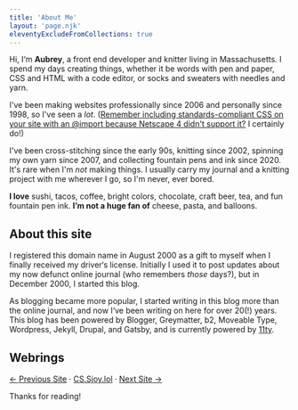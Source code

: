```yaml
---
title: 'About Me'
layout: 'page.njk'
eleventyExcludeFromCollections: true
---
```


Hi, I&lsquo;m **Aubrey**, a front end developer and knitter living in Massachusetts. I spend my days creating things, whether it be words with pen and paper, CSS and HTML with a code editor, or socks and sweaters with needles and yarn.

I've been making websites professionally since 2006 and personally since 1998, so I've seen a _lot_. ([Remember including standards-compliant CSS on your site with an @import because Netscape 4 didn't support it?](http://www.ericmeyeroncss.com/bonus/trick-hide.html) I certainly do!)

I've been cross-stitching since the early 90s, knitting since 2002, spinning my own yarn since 2007, and collecting fountain pens and ink since 2020. It's rare when I'm _not_ making things. I usually carry my journal and a knitting project with me wherever I go, so I'm never, ever bored.

**I love** sushi, tacos, coffee, bright colors, chocolate, craft beer, tea, and fun fountain pen ink. **I’m not a huge fan of** cheese, pasta, and balloons.

## About this site

I registered this domain name in August 2000 as a gift to myself when I finally received my driver&lsquo;s license. Initially I used it to post updates about my now defunct online journal (who remembers _those_ days?), but in December 2000, I started this blog.

As blogging became more popular, I started writing in this blog more than the online journal, and now I&lsquo;ve been writing on here for over 20(!) years. This blog has been powered by Blogger, Greymatter, b2, Moveable Type, Wordpress, Jekyll, Drupal, and Gatsby, and is currently powered by <a href="https://www.11ty.dev/">11ty</a>.

## Webrings

<p><a href="https://webri.ng/webring/cssjoy/previous?via=https://www.star-shaped.org/"><span aria-hidden="true">←</span> <span class="visually-hidden">Previous Site</span></a> · <a href="https://cs.sjoy.lol/">CS.Sjoy.lol</a> · <a href="https://webri.ng/webring/cssjoy/next?via=https://www.star-shaped.org/"><span class="visually-hidden">Next Site</span> <span aria-hidden="true">→</span></a></p>

Thanks for reading!
